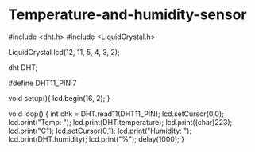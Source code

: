 # Temperature-and-humidity-sensor
#include <dht.h>
#include <LiquidCrystal.h>

LiquidCrystal lcd(12, 11, 5, 4, 3, 2);

dht DHT;

#define DHT11_PIN 7

void setup(){
  lcd.begin(16, 2);
}

void loop()
{
  int chk = DHT.read11(DHT11_PIN);
  lcd.setCursor(0,0); 
  lcd.print("Temp: ");
  lcd.print(DHT.temperature);
  lcd.print((char)223);
  lcd.print("C");
  lcd.setCursor(0,1);
  lcd.print("Humidity: ");
  lcd.print(DHT.humidity);
  lcd.print("%");
  delay(1000);
}
